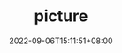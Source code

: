 ---
title: "picture"
date: 2022-09-06T15:11:51+08:00
draft: true
# description
description: "This is meta description"
---